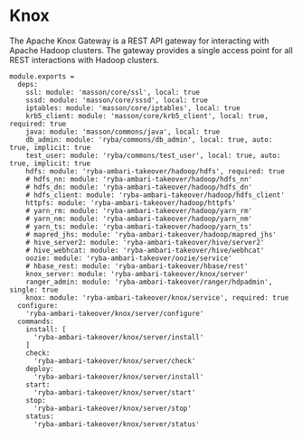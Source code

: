 
# Knox

The Apache Knox Gateway is a REST API gateway for interacting with Apache Hadoop
clusters. The gateway provides a single access point for all REST interactions
with Hadoop clusters.

    module.exports =
      deps:
        ssl: module: 'masson/core/ssl', local: true
        sssd: module: 'masson/core/sssd', local: true
        iptables: module: 'masson/core/iptables', local: true
        krb5_client: module: 'masson/core/krb5_client', local: true, required: true
        java: module: 'masson/commons/java', local: true
        db_admin: module: 'ryba/commons/db_admin', local: true, auto: true, implicit: true
        test_user: module: 'ryba/commons/test_user', local: true, auto: true, implicit: true
        hdfs: module: 'ryba-ambari-takeover/hadoop/hdfs', required: true
        # hdfs_nn: module: 'ryba-ambari-takeover/hadoop/hdfs_nn'
        # hdfs_dn: module: 'ryba-ambari-takeover/hadoop/hdfs_dn'
        # hdfs_client: module: 'ryba-ambari-takeover/hadoop/hdfs_client'
        httpfs: module: 'ryba-ambari-takeover/hadoop/httpfs'
        # yarn_rm: module: 'ryba-ambari-takeover/hadoop/yarn_rm'
        # yarn_nm: module: 'ryba-ambari-takeover/hadoop/yarn_nm'
        # yarn_ts: module: 'ryba-ambari-takeover/hadoop/yarn_ts'
        # mapred_jhs: module: 'ryba-ambari-takeover/hadoop/mapred_jhs'
        # hive_server2: module: 'ryba-ambari-takeover/hive/server2'
        # hive_webhcat: module: 'ryba-ambari-takeover/hive/webhcat'
        oozie: module: 'ryba-ambari-takeover/oozie/service'
        # hbase_rest: module: 'ryba-ambari-takeover/hbase/rest'
        knox_server: module: 'ryba-ambari-takeover/knox/server'
        ranger_admin: module: 'ryba-ambari-takeover/ranger/hdpadmin', single: true
        knox: module: 'ryba-ambari-takeover/knox/service', required: true
      configure:
        'ryba-ambari-takeover/knox/server/configure'
      commands:
        install: [
          'ryba-ambari-takeover/knox/server/install'
        ]
        check:
          'ryba-ambari-takeover/knox/server/check'
        deploy:
          'ryba-ambari-takeover/knox/server/install'
        start:
          'ryba-ambari-takeover/knox/server/start'
        stop:
          'ryba-ambari-takeover/knox/server/stop'
        status:
          'ryba-ambari-takeover/knox/server/status'
          